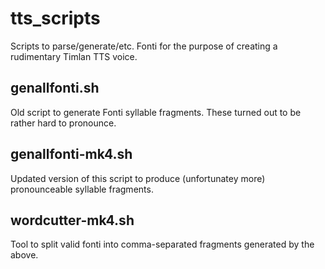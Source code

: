 tts_scripts
===========

Scripts to parse/generate/etc. Fonti for the purpose of creating a rudimentary
Timlan TTS voice.

genallfonti.sh
--------------

Old script to generate Fonti syllable fragments. These turned out to be rather
hard to pronounce.

genallfonti-mk4.sh
------------------

Updated version of this script to produce (unfortunatey more) pronounceable
syllable fragments.

wordcutter-mk4.sh
-----------------

Tool to split valid fonti into comma-separated fragments generated by the
above.
